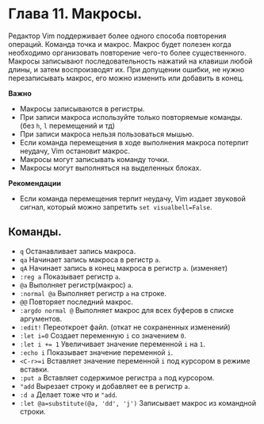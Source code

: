 # Глава 11. Макросы.
Редактор Vim поддерживает более одного способа повторения операций. Команда точка и макрос.
Макрос будет полезен когда необходимо организовать повторение чего-то более существенного.
Макросы записывают последовательность нажатий на клавиши любой длины, и затем воспроизводят их.
При допущении ошибки, не нужно перезаписывать макрос, его можно изменить или добавить в конец.

__Важно__
- Макросы записываются в регистры.
- При записи макроса используйте только повторяемые команды. (без `h`, `l` перемещений и тд)
- При записи макроса нельзя пользоваться мышью.
- Если команда перемещения в ходе выполнения макроса потерпит неудачу, Vim остановит макрос.
- Макросы могут записывать команду точки.
- Макросы могут выполняться на выделенных блоках.

__Рекомендации__
- Если команда перемещения терпит неудачу, Vim издает звуковой сигнал, который можно запретить
  `set visualbell=False`.

## Команды.
- `q` Останавливает запись макроса.
- `qa` Начинает запись макроса в регистр `a`. 
- `qA` Начинает запись в конец макроса в регистр `a`. (изменяет)
- `:reg a` Показывает регистр `a`.
- `@a` Выполняет регистр(макрос) `a`.
- `:normal @a` Выполняет регистр `a` на строке.
- `@@` Повторяет последний макрос.
- `:argdo normal @` Выполняет макрос для всех буферов в списке аргументов.
- `:edit!` Переоткроет файл. (откат не сохраненных изменений)
- `:let i=0` Создает переменную `i` со значением `0`.
- `:let i += 1` Увеличивает значение переменной `i` на `1`.
- `:echo i` Показывает значение переменной `i`.
- `<C-r>=i` Вставляет значение переменной `i` под курсором в режиме вставки.
- `:put a` Вставляет содержимое регистра `a` под курсором.
- `"add` Вырезает строку и добавляет ее в регистр `a`.
- `:d a` Делает тоже что и `"add`.
- `:let @a=substitute(@a, 'dd', 'j')` Записывает макрос из командной строки.

